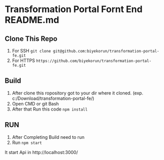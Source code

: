 # Transformation Portal Fornt End README.md

## Clone This Repo
1. For SSH ```git clone git@github.com:biyekorun/transformation-portal-fe.git```
2. For HTTPS ```https://github.com/biyekorun/transformation-portal-fe.git```

## Build
1. After clone this ropository got to your dir where it cloned. (exp. c:/Download/transformation-portal-fe/)
2. Open CMD or git Bash
3. After that Run this code ```npm install```

## RUN
1. After Completing Build need to run
2. Run ```npm start```

It start Api in http://localhost:3000/
